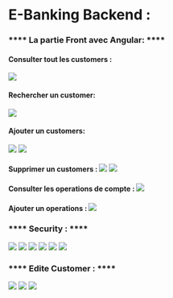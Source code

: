 <h1>E-Banking Backend :</h1>

<h3>**** La partie Front avec Angular: ****</h3>

<h4>Consulter tout les customers : </h4>
<img src="image/Tp front1.png"/>
<h4>Rechercher un customer: </h4>
<img src="image/tp front7.png"/>
<h4>Ajouter un customers: </h4>
<img src="image/tp front8.png"/>
<img src="image/tp front9.png"/>
<h4>Supprimer un customers :</4>
<img src="image/supp front10.png">
<img src="image/tp front11.png">
<h4>Consulter les operations de compte :</4>
<img src="image/tp front12.png">
<h4>Ajouter un operations :</4>
<img src="image/tp front14.png">
<h3>**** Security : ****</h3>
<img src="image/login 1.png">
<img src="image/sec 1.png">
<img src="image/sec 2.png">
<img src="image/sec 3.png">
<img src="image/sec 4.png">
<img src="image/sec 5.png">

<h3>**** Edite Customer : ****</h3>
<img src="image/ajout 1.png">
<img src="image/ajout 2.png">
<img src="image/ajout 3.png">

